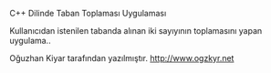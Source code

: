 C++ Dilinde Taban Toplaması Uygulaması

Kullanıcıdan istenilen tabanda alınan iki sayıyının toplamasını yapan uygulama..

Oğuzhan Kiyar tarafından yazılmıştır.
http://www.ogzkyr.net
